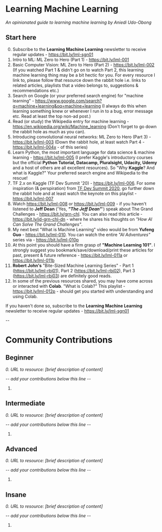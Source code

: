 # Learning Machine Learning
*An opinionated guide to learning machine learning by Aniedi Udo-Obong*

## Start here

0. Subscribe to the **Learning Machine Learning** newsletter to receive regular updates - https://bit.ly/lml-sgn01
1. Intro to ML: ML Zero to Hero (Part 1) - https://bit.ly/lml-001
2. Basic Computer Vision: ML Zero to Hero (Part 2) - https://bit.ly/lml-002 (If you watched Part 1 & didn't go on to watch Part 2, this learning machine learning thing may be a bit hectic for you. For every resource I link to, please follow that resource down the rabbit hole i.e. links to related articles, playlists that a video belongs to, suggestions & recommendations etc.)
3. Search on Google (or your preferred search engine) for "machine learning" - https://www.google.com/search?q=machine+learning&oq=machine+learning (I always do this when learning something knew or whenever I run in to a bug, error message etc. Read at least the top non-ad post.)
4. Read (or study) the Wikipedia entry for machine learning - https://en.wikipedia.org/wiki/Machine_learning (Don't forget to go down the rabbit hole as much as you can).
5. Introducing convolutional neural networks: ML Zero to Hero (Part 3) - https://bit.ly/lml-003 (Down the rabbit hole, at least watch Part 4 - https://bit.ly/lml-004x - of this series) 
6. Learn Python, the most important language for data science & machine learning - https://bit.ly/lml-005 (I prefer Kaggle's introductory courses but the official **Python Tutorial, Datacamp, Pluralsight, Udacity, Udemy** and a host of others are all excellent resources). So "Why **Kaggle**? And what is Kaggle?" Your preferred search engine and Wikipedia to the rescue!
7. TF 2.x on Kaggle (TF Dev Summit '20) - https://bit.ly/lml-006. For some inspiration (& perspiration) from [TF Dev Summit 2020](https://www.tensorflow.org/dev-summit), go further down the rabbit hole and at least watch the keynote on this playlist - https://bit.ly/lml-007
8. Watch https://bit.ly/lml-008 or https://bit.ly/lml-009 - if you haven't listened to **Jeff Dean** ('Yes, ***"The Jeff Dean"***') speak about The Grand Challenges - https://bit.ly/grn-chl. You can also read this article - https://bit.ly/jd-grn-chl-dn - where he shares his thoughts on *"How AI Can Solve The Grand Challenges"*.
9. My next best "What is Machine Learning" video would be from **Yufeng Guo** - https://bit.ly/lml-010. You can watch the entire *"AI Adventures"* series via - https://bit.ly/lml-010p
10. At this point you should have a firm grasp of **"Machine Learning 101"**. I strongly suggest you bookmark/save/download/print these articles for past, present & future reference - https://bit.ly/lml-011a or https://bit.ly/lml-011b
11. **Robert John's** "Bite-Sized Machine Learning Series" - Part 1 (https://bit.ly/lml-rbj01), Part 2 (https://bit.ly/lml-rbj02), Part 3 (https://bit.ly/lml-rbj03) are definitely good reads.
12. In some of the previous resources shared, you may have come across or interacted with **Colab**. "What is Colab?" This playlist - https://bit.ly/lml-012p - should get you started with understanding and using Colab.

If you haven't done so, subscribe to the **Learning Machine Learning** newsletter to receive regular updates - https://bit.ly/lml-sgn01

--
# Community Contributions

## Beginner
*0. URL to resource: [brief description of content]*

*-- add your contributions below this line --*

1. 

## Intermediate
*0. URL to resource: [brief description of content]*

*-- add your contributions below this line --*

1. 

## Advanced
*0. URL to resource: [brief description of content]*

*-- add your contributions below this line --*

1. 

## Insane
*0. URL to resource: [brief description of content]*

*-- add your contributions below this line --*

1. 
